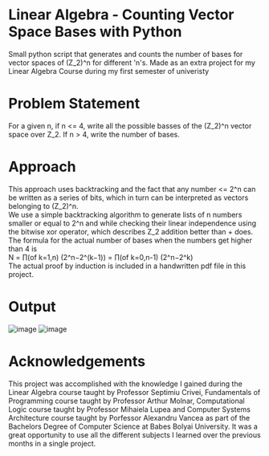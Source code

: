 # Linear Algebra - Counting Vector Space Bases with Python 
Small python script that generates and counts the number of bases for vector spaces of (Z_2)^n for different 'n's. Made as an extra project for my Linear Algebra Course during my first semester of univeristy
# Problem Statement
For a given n, if n <= 4, write all the possible basses of the (Z_2)^n vector space over Z_2. If n > 4, write the number of bases.
# Approach
This approach uses backtracking and the fact that any number <= 2^n can be written as a series of bits, which in turn can be interpreted as vectors belonging to (Z_2)^n.  
We use a simple backtracking algorithm to generate lists of n numbers smaller or equal to 2^n and while checking their linear independence using the bitwise xor operator, which describes Z_2 addition better than + does.  
The formula for the actual number of bases when the numbers get higher than 4 is  
N = ∏(of k=1,n) ​(2^n−2^(k−1)) = ∏(of k=0,n-1) ​(2^n−2^k)  
The actual proof by induction is included in a handwritten pdf file in this project.
# Output
![image](https://github.com/victors3136/Algebra_Python_Counting_VSBases/assets/115093754/9266a4f0-65dd-4550-a9ec-1eadbe4e0755)
![image](https://github.com/victors3136/Algebra_Python_Counting_VSBases/assets/115093754/055ba46c-5228-48f4-8e7f-28d9eba2dc8c)

# Acknowledgements
This project was accomplished with the knowledge I gained during the Linear Algebra course taught by Professor Septimiu Crivei, Fundamentals of Programming course taught by Professor Arthur Molnar, Computational Logic course taught by Professor Mihaiela Lupea and Computer Systems Architecture course taught by Porfessor Alexandru Vancea as part of the Bachelors Degree of Computer Science at Babes Bolyai University. It was a great opportunity to use all the different subjects I learned over the previous months in a single project.
